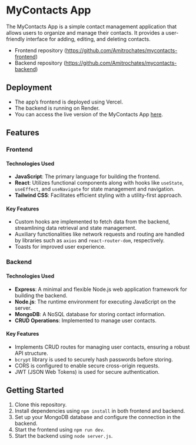 # MyContacts App

The MyContacts App is a simple contact management application that allows users to organize and manage their contacts. It provides a user-friendly interface for adding, editing, and deleting contacts.
- Frontend repository (https://github.com/Amitrochates/mycontacts-frontend)
- Backend repository (https://github.com/Amitrochates/mycontacts-backend)

## Deployment

- The app’s frontend is deployed using Vercel.
- The backend is running on Render.
- You can access the live version of the MyContacts App [here](https://blog-app-psi-tawny.vercel.app/signin).

## Features

### Frontend

#### Technologies Used
- **JavaScript**: The primary language for building the frontend.
- **React**: Utilizes functional components along with hooks like `useState`, `useEffect`, and `useNavigate` for state management and navigation.
- **Tailwind CSS**: Facilitates efficient styling with a utility-first approach.

#### Key Features
- Custom hooks are implemented to fetch data from the backend, streamlining data retrieval and state management.
- Auxiliary functionalities like network requests and routing are handled by libraries such as `axios` and `react-router-dom`, respectively.
- Toasts for improved user experience.

### Backend

#### Technologies Used
- **Express**: A minimal and flexible Node.js web application framework for building the backend.
- **Node.js**: The runtime environment for executing JavaScript on the server.
- **MongoDB**: A NoSQL database for storing contact information.
- **CRUD Operations**: Implemented to manage user contacts.

#### Key Features
- Implements CRUD routes for managing user contacts, ensuring a robust API structure.
- `bcrypt` library is used to securely hash passwords before storing.
- CORS is configured to enable secure cross-origin requests.
- JWT (JSON Web Tokens) is used for secure authentication.

## Getting Started

1. Clone this repository.
2. Install dependencies using `npm install` in both frontend and backend.
3. Set up your MongoDB database and configure the connection in the backend.
4. Start the frontend using `npm run dev`.
5. Start the backend using `node server.js`.
